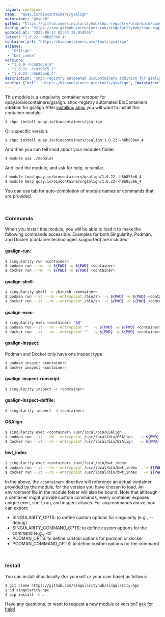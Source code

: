 ```yaml
---
layout: container
name:  "quay.io/biocontainers/gsalign"
maintainer: "@vsoch"
github: "https://github.com/singularityhub/shpc-registry/blob/main/quay.io/biocontainers/gsalign/container.yaml"
config_url: "https://raw.githubusercontent.com/singularityhub/shpc-registry/main/quay.io/biocontainers/gsalign/container.yaml"
updated_at: "2023-06-12 03:43:38.914565"
latest: "1.0.22--h8b853e6_4"
container_url: "https://biocontainers.pro/tools/gsalign"
aliases:
 - "GSAlign"
 - "bwt_index"
versions:
 - "1.0.9--hdb83ec4_0"
 - "1.0.22--hc9193f5_2"
 - "1.0.22--h8b853e6_4"
description: "shpc-registry automated BioContainers addition for gsalign"
config: {"url": "https://biocontainers.pro/tools/gsalign", "maintainer": "@vsoch", "description": "shpc-registry automated BioContainers addition for gsalign", "latest": {"1.0.22--h8b853e6_4": "sha256:36b5a76a23f729f06faa6ba9fff54df4a8e80fba2e4cc4cc4a262b7857eae9fc"}, "tags": {"1.0.9--hdb83ec4_0": "sha256:16540873bed0cc08b51b7c7284270e4625f1586480be6df0f1c9d76e0ba2d7c2", "1.0.22--hc9193f5_2": "sha256:8d787f216254bcf85e7a0b257cf2a32a2af4fb9da9e60e6675dfcb211cb5615b", "1.0.22--h8b853e6_4": "sha256:36b5a76a23f729f06faa6ba9fff54df4a8e80fba2e4cc4cc4a262b7857eae9fc"}, "docker": "quay.io/biocontainers/gsalign", "aliases": {"GSAlign": "/usr/local/bin/GSAlign", "bwt_index": "/usr/local/bin/bwt_index"}}
---
```


This module is a singularity container wrapper for quay.io/biocontainers/gsalign.
shpc-registry automated BioContainers addition for gsalign
After [installing shpc](#install) you will want to install this container module:


```bash
$ shpc install quay.io/biocontainers/gsalign
```

Or a specific version:

```bash
$ shpc install quay.io/biocontainers/gsalign:1.0.22--h8b853e6_4
```

And then you can tell lmod about your modules folder:

```bash
$ module use ./modules
```

And load the module, and ask for help, or similar.

```bash
$ module load quay.io/biocontainers/gsalign/1.0.22--h8b853e6_4
$ module help quay.io/biocontainers/gsalign/1.0.22--h8b853e6_4
```

You can use tab for auto-completion of module names or commands that are provided.

<br>

### Commands

When you install this module, you will be able to load it to make the following commands accessible.
Examples for both Singularity, Podman, and Docker (container technologies supported) are included.

#### gsalign-run:

```bash
$ singularity run <container>
$ podman run --rm  -v ${PWD} -w ${PWD} <container>
$ docker run --rm  -v ${PWD} -w ${PWD} <container>
```

#### gsalign-shell:

```bash
$ singularity shell -s /bin/sh <container>
$ podman run --it --rm --entrypoint /bin/sh  -v ${PWD} -w ${PWD} <container>
$ docker run --it --rm --entrypoint /bin/sh  -v ${PWD} -w ${PWD} <container>
```

#### gsalign-exec:

```bash
$ singularity exec <container> "$@"
$ podman run --it --rm --entrypoint ""  -v ${PWD} -w ${PWD} <container> "$@"
$ docker run --it --rm --entrypoint ""  -v ${PWD} -w ${PWD} <container> "$@"
```

#### gsalign-inspect:

Podman and Docker only have one inspect type.

```bash
$ podman inspect <container>
$ docker inspect <container>
```

#### gsalign-inspect-runscript:

```bash
$ singularity inspect -r <container>
```

#### gsalign-inspect-deffile:

```bash
$ singularity inspect -d <container>
```


#### GSAlign

```bash
$ singularity exec <container> /usr/local/bin/GSAlign
$ podman run --it --rm --entrypoint /usr/local/bin/GSAlign   -v ${PWD} -w ${PWD} <container> -c " $@"
$ docker run --it --rm --entrypoint /usr/local/bin/GSAlign   -v ${PWD} -w ${PWD} <container> -c " $@"
```


#### bwt_index

```bash
$ singularity exec <container> /usr/local/bin/bwt_index
$ podman run --it --rm --entrypoint /usr/local/bin/bwt_index   -v ${PWD} -w ${PWD} <container> -c " $@"
$ docker run --it --rm --entrypoint /usr/local/bin/bwt_index   -v ${PWD} -w ${PWD} <container> -c " $@"
```



In the above, the `<container>` directive will reference an actual container provided
by the module, for the version you have chosen to load. An environment file in the
module folder will also be bound. Note that although a container
might provide custom commands, every container exposes unique exec, shell, run, and
inspect aliases. For anycommands above, you can export:

 - SINGULARITY_OPTS: to define custom options for singularity (e.g., --debug)
 - SINGULARITY_COMMAND_OPTS: to define custom options for the command (e.g., -b)
 - PODMAN_OPTS: to define custom options for podman or docker
 - PODMAN_COMMAND_OPTS: to define custom options for the command

<br>

### Install

You can install shpc locally (for yourself or your user base) as follows:

```bash
$ git clone https://github.com/singularityhub/singularity-hpc
$ cd singularity-hpc
$ pip install -e .
```

Have any questions, or want to request a new module or version? [ask for help!](https://github.com/singularityhub/singularity-hpc/issues)